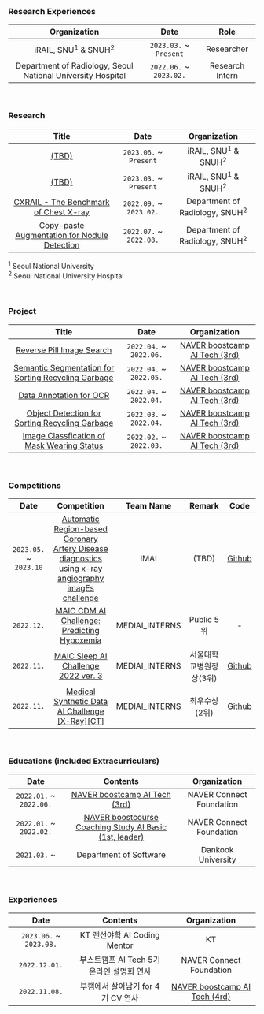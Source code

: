 <!-- ### Who Am I 👋 -->
<!-- <img align='right' src="http://mazassumnida.wtf/api/v2/generate_badge?boj=jgk09049"> -->
<!-- [![Tech Blog Badge](http://img.shields.io/badge/-Tech%20blog-black?style=flat-square&logo=github&link=https://blog.naver.com/jgk09049/)](https://blog.naver.com/jgk09049/) -->
<!-- - 🚅 Hometown : Seoul (Korea) -->
<!-- - 🌱 Currently learning : `Deep Learning`, `Computer Vision`, `Medical Data`, `Medical AI` -->

<!-- Tech Stack -->
  
<br>  

### Research Experiences
| Organization | Date 	| Role |
|:-----:	|:----------:	|:-----------:|
| iRAIL, SNU<sup>1</sup> & SNUH<sup>2</sup> | `2023.03.` ~  `Present` | Researcher  |
| Department of Radiology, Seoul National University Hospital | `2022.06.` ~  `2023.02.` | Research Intern  |

  <br>

### Research
| Title | Date  | Organization |
|:-----:	|:----------:	|:-----------:|
| [(TBD)](https://github.com/seoulsky-field/bone_age_prediction) | `2023.06.`  ~  `Present`	| iRAIL, SNU<sup>1</sup> & SNUH<sup>2</sup>
| [(TBD)](https://github.com/seoulsky-field/Synthetic-Mammography-Using-Diffusion) | `2023.03.`  ~  `Present`	| iRAIL, SNU<sup>1</sup> & SNUH<sup>2</sup>
| [CXRAIL - The Benchmark of Chest X-ray](https://github.com/seoulsky-field/CXRAIL-dev) | `2022.09.`  ~  `2023.02.`	| Department of Radiology, SNUH<sup>2</sup>
| [Copy-paste Augmentation for Nodule Detection](https://github.com/seoulsky-field/copy-paste-nodule-detection) | `2022.07.` ~ `2022.08.` 	| Department of Radiology, SNUH<sup>2</sup>

<sup>1</sup> Seoul National University  
<sup>2</sup> Seoul National University Hospital

  <br>
   
### Project

| Title | Date  | Organization |
|:-----:	|:----------:	|:-----------:|
| [Reverse Pill Image Search](https://github.com/seoulsky-field/final-project-level3-cv-16) | `2022.04.` ~ `2022.06.` 	| [NAVER boostcamp AI Tech (3rd)](https://boostcamp.connect.or.kr/program_ai.html) 
| [Semantic Segmentation for Sorting Recycling Garbage](https://github.com/seoulsky-field/level2-semantic-segmentation-level2-cv-16) | `2022.04.` ~ `2022.05.` 	| [NAVER boostcamp AI Tech (3rd)](https://boostcamp.connect.or.kr/program_ai.html) 
| [Data Annotation for OCR](https://github.com/seoulsky-field/level2-data-annotation_cv-level2-cv-16) | `2022.04.` ~ `2022.04.` 	| [NAVER boostcamp AI Tech (3rd)](https://boostcamp.connect.or.kr/program_ai.html) 
| [Object Detection for Sorting Recycling Garbage](https://github.com/seoulsky-field/level2-object-detection-level2-cv-16) | `2022.03.` ~ `2022.04.` 	| [NAVER boostcamp AI Tech (3rd)](https://boostcamp.connect.or.kr/program_ai.html) 
| [Image Classfication of Mask Wearing Status](https://github.com/seoulsky-field/level1-image-classification-level1-cv-12) | `2022.02.` ~ `2022.03.` 	| [NAVER boostcamp AI Tech (3rd)](https://boostcamp.connect.or.kr/program_ai.html) 
   
   

  <br>
  
### Competitions
| Date | Competition 	| Team Name | Remark | Code |
|:-----:	|:----------:	|:-----------: |:-----------: |:-----------:|
| `2023.05.` ~ `2023.10` | [Automatic Region-based Coronary Artery Disease diagnostics using x-ray angiography imagEs challenge](https://arcade.grand-challenge.org/timeline/) | IMAI | (TBD) | [Github](https://github.com/seoulsky-field/ARCADE2023) | 
| `2022.12.` | [MAIC CDM AI Challenge: Predicting Hypoxemia](https://maic.or.kr/competitions/21/infomation) | MEDIAI_INTERNS | Public 5위 | - |
| `2022.11.` | [MAIC Sleep AI Challenge 2022 ver. 3](https://maic.or.kr/competitions/20/infomation) | MEDIAI_INTERNS | 서울대학교병원장상(3위) | [Github](https://github.com/seoulsky-field/Sleep_AI_Challenge_ver3) |
| `2022.11.` | [Medical Synthetic Data AI Challenge](https://github.com/seoulsky-field/Medical_Synthetic_Data_AI_Challenge/blob/main/assets/poster.jpeg) [[X-Ray]](https://urbandatathon.com/hackathon/scheduleDetail/1000)[[CT]](https://urbandatathon.com/hackathon/scheduleDetail/1001) | MEDIAI_INTERNS | 최우수상(2위) | [Github](https://github.com/seoulsky-field/Medical_Synthetic_Data_AI_Challenge) |


<!-- 
참여하였으나 수상은 못 한 경우 (메모용도)
| `2022.12.` | [암 예후예측 데이터 구축 AI 경진대회 - 폐암 병리 슬라이드](https://aiconnect.kr/competition/detail/218) | MEDIAI_INTERNS | - | - |
| `2022.11.` | [유방암의 임파선 전이 예측 AI경진대회](https://dacon.io/competitions/official/236011/overview/description) | 팀 CXR | 100위 / 446팀 | - |
| `2022.10.` | [제 1회 k-ium 의료인공지능경진대회](https://www.k-ium.com/home/index) | Team 양건희 | - (성실참여상) | - |
-->

  <br>

### Educations (included Extracurriculars)

| Date | Contents 	| Organization |
|:-----:	|:----------:	|:-----------:|
| `2022.01.` ~ `2022.06.` 	| [NAVER boostcamp AI Tech (3rd)](https://boostcamp.connect.or.kr/program_ai.html) | NAVER Connect Foundation  |
| `2022.01.` ~ `2022.02.` 	| [NAVER boostcourse Coaching Study AI Basic (1st, leader)](https://post.naver.com/viewer/postView.naver?volumeNo=32888848&memberNo=34635212) | NAVER Connect Foundation  |
| `2021.03.` ~  	| Department of Software  | Dankook University |  

  <br>
  
### Experiences   

| Date | Contents 	| Organization |
|:-----:	|:----------:	|:-----------:|
| `2023.06.`  ~ `2023.08.`	| KT 랜선야학 AI Coding Mentor | KT  |
| `2022.12.01.` 	| 부스트캠프 AI Tech 5기 온라인 설명회 연사 | NAVER Connect Foundation  |
| `2022.11.08.` 	| 부캠에서 살아남기 for 4기 CV 연사 | [NAVER boostcamp AI Tech (4rd)](https://boostcamp.connect.or.kr/program_ai.html)  |

